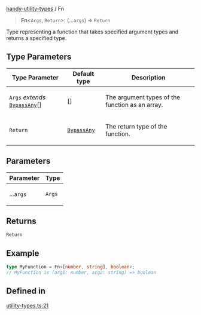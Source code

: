 [handy-utility-types](https://github.com/itsmeid/handy-utility-types/tree/main/docs/README.md) / Fn

> **Fn**\<`Args`, `Return`\>: (...`args`) => `Return`

Type representing a function that takes specified argument types and returns a specified type.

## Type Parameters

<table>
<thead>
<tr>
<th>Type Parameter</th>
<th>Default type</th>
<th>Description</th>
</tr>
</thead>
<tbody>
<tr>
<td>

`Args` *extends* [`BypassAny`](https://github.com/itsmeid/handy-utility-types/tree/main/docs/type-aliases%5CBypassAny.md)[]

</td>
<td>

[]

</td>
<td>

The argument types of the function as an array.

</td>
</tr>
<tr>
<td>

`Return`

</td>
<td>

[`BypassAny`](https://github.com/itsmeid/handy-utility-types/tree/main/docs/type-aliases%5CBypassAny.md)

</td>
<td>

The return type of the function.

</td>
</tr>
</tbody>
</table>

## Parameters

<table>
<thead>
<tr>
<th>Parameter</th>
<th>Type</th>
</tr>
</thead>
<tbody>
<tr>
<td>

...`args`

</td>
<td>

`Args`

</td>
</tr>
</tbody>
</table>

## Returns

`Return`

## Example

```ts
type MyFunction = Fn<[number, string], boolean>;
// MyFunction is (arg1: number, arg2: string) => boolean
```

## Defined in

[utility-types.ts:21](https://github.com/itsmeid/handy-utility-types/blob/361f33ed663ecb70e7a5632aeff8b3063307bcd0/lib/modular/utility-types.ts#L21)
